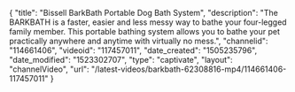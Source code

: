 {
    "title": "Bissell BarkBath Portable Dog Bath System",
    "description": "The BARKBATH is a faster, easier and less messy way to bathe your four-legged family member. This portable bathing system allows you to bathe your pet practically anywhere and anytime with virtually no mess.",
    "channelid": "114661406",
    "videoid": "117457011",
    "date_created": "1505235796",
    "date_modified": "1523302707",
    "type": "captivate",
    "layout": "channelVideo",
    "url": "\/latest-videos\/barkbath-62308816-mp4\/114661406-117457011"
}
